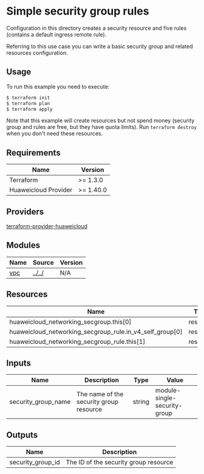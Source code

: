 # Simple security group rules

Configuration in this directory creates a security resource and five rules (contains a default ingress remote rule).

Referring to this use case you can write a basic security group and related resources configuration.

## Usage

To run this example you need to execute:

```bash
$ terraform init
$ terraform plan
$ terraform apply
```

Note that this example will create resources but not spend money (security group and rules are free, but they have
quota limits). Run `terraform destroy` when you don't need these resources.

## Requirements

| Name | Version |
|------|---------|
| Terraform | >= 1.3.0 |
| Huaweicloud Provider | >= 1.40.0 |

## Providers

[terraform-provider-huaweicloud](https://github.com/huaweicloud/terraform-provider-huaweicloud)

## Modules

| Name | Source | Version |
|------|--------|---------|
| <a name="module_vpc"></a> [vpc](#module\_vpc) | [../../](../../README.md) | N/A |

## Resources

| Name | Type |
|------|------|
| huaweicloud_networking_secgroup.this[0] | resource |
| huaweicloud_networking_secgroup_rule.in_v4_self_group[0] | resource |
| huaweicloud_networking_secgroup_rule.this[1] | resource |

## Inputs

| Name | Description | Type | Value |
|------|-------------|------|-------|
| security_group_name | The name of the security group resource | string | module-single-security-group |

## Outputs

| Name | Description |
|------|-------------|
| security_group_id | The ID of the security group resource |
